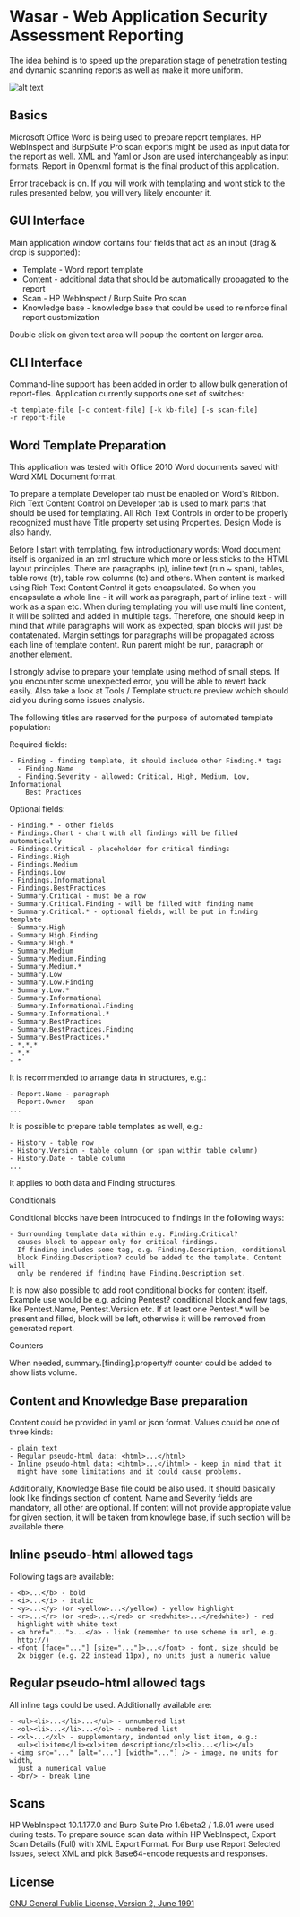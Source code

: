 # Wasar - Web Application Security Assessment Reporting

The idea behind is to speed up the preparation stage of penetration
testing and dynamic scanning reports as well as make it more uniform.

![alt text](http://i.imgur.com/VJjUcFY.png "Web Application Security Assessment Reporting")

## Basics

Microsoft Office Word is being used to prepare report templates.
HP WebInspect and BurpSuite Pro scan exports might be used as input
data for the report as well.
XML and Yaml or Json are used interchangeably as input formats.
Report in Openxml format is the final product of this application.

Error traceback is on. If you will work with templating and wont stick
to the rules presented below, you will very likely encounter it.

## GUI Interface

Main application window contains four fields that act as an input
(drag & drop is supported):
- Template - Word report template
- Content - additional data that should be automatically propagated
  to the report
- Scan - HP WebInspect / Burp Suite Pro scan
- Knowledge base - knowledge base that could be used to reinforce
  final report customization

Double click on given text area will popup the content on larger area.

## CLI Interface

Command-line support has been added in order to allow bulk generation
of report-files. Application currently supports one set of switches:

```
-t template-file [-c content-file] [-k kb-file] [-s scan-file]
-r report-file
```

## Word Template Preparation

This application was tested with Office 2010 Word documents saved with
Word XML Document format.

To prepare a template Developer tab must be enabled on Word's Ribbon.
Rich Text Content Control on Developer tab is used to mark parts that
should be used for templating. All Rich Text Controls in order to be
properly recognized must have Title property set using Properties.
Design Mode is also handy.

Before I start with templating, few introductionary words: Word document
itself is organized in an xml structure which more or less sticks to the
HTML layout principles. There are paragraphs (p), inline text (run ~ span),
tables, table rows (tr), table row columns (tc) and others. When content
is marked using Rich Text Content Control it gets encapsulated. So when
you encapsulate a whole line - it will work as paragraph, part of inline
text - will work as a span etc. When during templating you will use multi
line content, it will be splitted and added in multiple tags. Therefore,
one should keep in mind that while paragraphs will work as expected, span
blocks will just be contatenated. Margin settings for paragraphs will be
propagated across each line of template content. Run parent might be run,
paragraph or another element.

I strongly advise to prepare your template using method of small steps.
If you encounter some unexpected error, you will be able to revert back
easily. Also take a look at Tools / Template structure preview wchich
should aid you during some issues analysis.

The following titles are reserved for the purpose of automated template
population:

Required fields:
```
- Finding - finding template, it should include other Finding.* tags
  - Finding.Name
  - Finding.Severity - allowed: Critical, High, Medium, Low, Informational
    Best Practices
```

Optional fields:
```
- Finding.* - other fields
- Findings.Chart - chart with all findings will be filled automatically
- Findings.Critical - placeholder for critical findings
- Findings.High
- Findings.Medium
- Findings.Low
- Findings.Informational
- Findings.BestPractices
- Summary.Critical - must be a row
- Summary.Critical.Finding - will be filled with finding name
- Summary.Critical.* - optional fields, will be put in finding template
- Summary.High
- Summary.High.Finding
- Summary.High.*
- Summary.Medium
- Summary.Medium.Finding
- Summary.Medium.*
- Summary.Low
- Summary.Low.Finding
- Summary.Low.*
- Summary.Informational
- Summary.Informational.Finding
- Summary.Informational.*
- Summary.BestPractices
- Summary.BestPractices.Finding
- Summary.BestPractices.*
- *.*.*
- *.*
- *
```

It is recommended to arrange data in structures, e.g.:
```
- Report.Name - paragraph
- Report.Owner - span
...
```

It is possible to prepare table templates as well, e.g.:
```
- History - table row
- History.Version - table column (or span within table column)
- History.Date - table column
...
```
It applies to both data and Finding structures.

Conditionals

Conditional blocks have been introduced to findings in the following ways:
```
- Surrounding template data within e.g. Finding.Critical?
  causes block to appear only for critical findings.
- If finding includes some tag, e.g. Finding.Description, conditional
  block Finding.Description? could be added to the template. Content will
  only be rendered if finding have Finding.Description set.
```

It is now also possible to add root conditional blocks for content itself.
Example use would be e.g. adding Pentest? conditional block and few tags,
like Pentest.Name, Pentest.Version etc. If at least one Pentest.* will
be present and filled, block will be left, otherwise it will be removed
from generated report.

Counters

When needed, summary.[finding].property# counter could be added to show
lists volume. 

## Content and Knowledge Base preparation

Content could be provided in yaml or json format. Values could be one of
three kinds:
```
- plain text
- Regular pseudo-html data: <html>...</html>
- Inline pseudo-html data: <ihtml>...</ihtml> - keep in mind that it
  might have some limitations and it could cause problems.
```

Additionally, Knowledge Base file could be also used. It should basically
look like findings section of content. Name and Severity fields are mandatory,
all other are optional. If content will not provide appropiate value for
given section, it will be taken from knowlege base, if such section will be
available there.

## Inline pseudo-html allowed tags

Following tags are available:
```
- <b>...</b> - bold
- <i>...</i> - italic
- <y>...</y> (or <yellow>...</yellow) - yellow highlight
- <r>...</r> (or <red>...</red> or <redwhite>...</redwhite>) - red
  highlight with white text
- <a href="...">...</a> - link (remember to use scheme in url, e.g.
  http://)
- <font [face="..."] [size="..."]>...</font> - font, size should be
  2x bigger (e.g. 22 instead 11px), no units just a numeric value
```

## Regular pseudo-html allowed tags

All inline tags could be used. Additionally available are:
```
- <ul><li>...</li>...</ul> - unnumbered list
- <ol><li>...</li>...</ol> - numbered list
- <xl>...</xl> - supplementary, indented only list item, e.g.:
  <ul><li>item</li><xl>item description</xl><li>...</li></ul>
- <img src="..." [alt="..."] [width="..."] /> - image, no units for width,
  just a numerical value
- <br/> - break line
```

## Scans

HP WebInspect 10.1.177.0 and Burp Suite Pro 1.6beta2 / 1.6.01 were used
during tests. To prepare source scan data within HP WebInspect, Export
Scan Details (Full) with XML Export Format. For Burp use Report Selected
Issues, select XML and pick Base64-encode requests and responses.

## License

[GNU General Public License, Version 2, June 1991](http://www.gnu.org/licenses/gpl-2.0-standalone.html)
